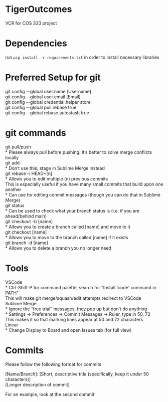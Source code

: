 # TigerOutcomes
VCR for COS 333 project


# Dependencies
run `pip install -r requirements.txt` in order to install necessary libraries


# Preferred Setup for git
git config --global user.name [Username]  
git config --global user.email [Email]  
git config --global credential.helper store  
git config --global pull.rebase true  
git config --global rebase.autostash true  

# git commands
git pull/push  
    * Please always pull before pushing. It’s better to solve merge conflicts locally  
git add  
    * Don’t use this; stage in Sublime Merge instead  
git rebase -i HEAD~[n]  
    * Allows you to edit multiple (n) previous commits  
        This is especially useful if you have many small commits that build upon one another  
    * Can use for editing commit messages (though you can do that in Sublime Merge)  
git status  
    * Can be used to check what your branch status is (i.e. if you are ahead/behind main)  
git checkout -b [name]  
    * Allows you to create a branch called [name] and move to it  
git checkout [name]  
    * Allows you to move to the branch called [name] if it exists  
git branch -d [name]  
    * Allows you to delete a branch you no longer need  

# Tools
VSCode  
    * Ctrl-Shift-P for command palette, search for ”Install 'code' command in PATH”  
        This will make git merge/squash/edit attempts redirect to VSCode  
Sublime Merge  
    * Ignore the “free trial” messages, they pop up but don’t do anything  
    * Settings -> Preferences -> Commit Messages -> Ruler, type in 50, 72  
        This makes it so that marking lines appear at 50 and 72 characters  
Linear  
    * Change Display to Board and open Issues tab (for full view)  

# Commits
Please follow the following format for commits  
  
[Name/Branch]: [Short, descriptive title (specifically, keep it under 50 characters)]  
[Longer description of commit]  
  
For an example, look at the second commit
